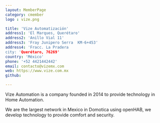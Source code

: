 ```yaml
---
layout: MemberPage
category: cmember
logo : vize.png

title: 'Vize Automatización'
address1: 'El Marques, Querétaro'
address2: 'Anillo Vial 11'
address3: 'Fray Junipero Serra  KM-6+453'
address4: 'Fracc. La Pradera
city: 'Querétaro, 76269'
country: 'México'
phone: '+52 4421442442'
email: contacto@vizemx.com
web: https://www.vize.com.mx
github: 

---
```

Vize Automation is a company founded in 2014 to provide technology in Home Automation.
<!-- more -->

We are the largest network in Mexico in Domotica using openHAB, we develop technology to provide comfort and security.
